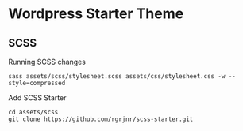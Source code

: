 # Wordpress Starter Theme

## SCSS
Running SCSS changes

    sass assets/scss/stylesheet.scss assets/css/stylesheet.css -w --style=compressed

Add SCSS Starter

    cd assets/scss
    git clone https://github.com/rgrjnr/scss-starter.git
